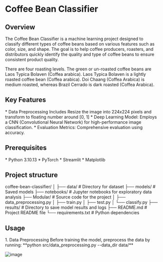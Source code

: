 <h1>Coffee Bean Classifier</h1>



<h2>Overview</h2>
<p>The Coffee Bean Classifier is a machine learning project designed to classify different types of coffee beans based on various features such as color, size, and shape. 
  The goal is to help coffee producers, roasters, and distributors quickly identify the quality and type of coffee beans to ensure consistent product quality.</p>

<p>There are four roasting levels. The green or un-roasted coffee beans are Laos Typica Bolaven (Coffea arabica). 
  Laos Typica Bolaven is a lightly roasted coffee bean (Coffea arabica). 
  Doi Chaang (Coffea Arabica) is medium roasted, whereas Brazil Cerrado is dark roasted (Coffea Arabica).</p>

<h2>Key Features</h2>
* Data Preprocessing
  Includes Resize the image into 224x224 pixels and transform to floating number around [0, 1]
* Deep Learning Model: Employs a CNN (Convolutional Neural Network) for high-performance image classification.
* Evaluation Metrics: Comprehensive evaluation using accuracy.

<h2>Prerequisites</h2>
* Python 3.10.13
* PyTorch
* Streamlit
* Matplotlib

<h2>Project structure</h2>
  coffee-bean-classifier/
  │
  ├── data/                 # Directory for dataset
  ├── models/               # Saved models
  ├── notebooks/            # Jupyter notebooks for exploratory data analysis
  ├── Modular/                  # Source code for the project
  │   ├── data_preprocessing.py
  │   ├── train.py
  │   ├── test.py
  │   └── classify.py
  ├── results/              # Directory to save model results and logs
  ├── README.md             # Project README file
  └── requirements.txt      # Python dependencies

<h2>Usage</h2>
1. Data Preprocessing
Before training the model, preprocess the data by running:
 **python src/data_preprocessing.py --data_dir data/**














![image](https://github.com/user-attachments/assets/66f4afc2-cc5f-4ac8-a2f2-640be1b9d0f4)

